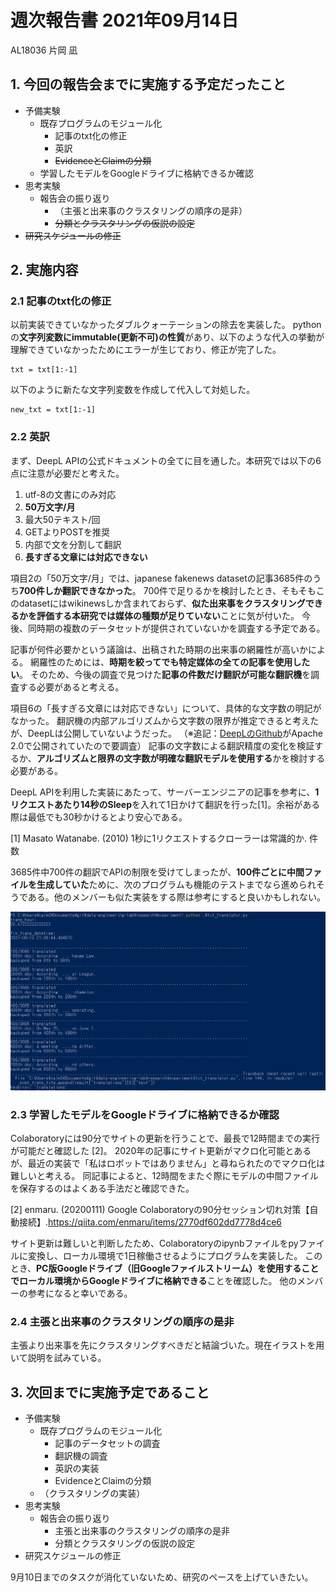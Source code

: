 <!-- tex script for md -->
<script type="text/javascript" async src="https://cdnjs.cloudflare.com/ajax/libs/mathjax/2.7.7/MathJax.js?config=TeX-MML-AM_CHTML">
</script>
<script type="text/x-mathjax-config">
 MathJax.Hub.Config({
 tex2jax: {
 inlineMath: [['$', '$'] ],
 displayMath: [ ['$$','$$'], ["\\[","\\]"] ]
 }
 });
</script>

# 週次報告書 2021年09月14日
AL18036 片岡 凪

## 1. 今回の報告会までに実施する予定だったこと
- 予備実験
    - 既存プログラムのモジュール化
        - 記事のtxt化の修正
        - 英訳
        - ~~EvidenceとClaimの分類~~
    - 学習したモデルをGoogleドライブに格納できるか確認
    <!-- - クラスタリングの実装 -->
- 思考実験
    - 報告会の振り返り
        - （主張と出来事のクラスタリングの順序の是非）
        - ~~分類とクラスタリングの仮説の設定~~
- ~~研究スケジュールの修正~~

## 2. 実施内容

### 2.1 記事のtxt化の修正
以前実装できていなかったダブルクォーテーションの除去を実装した。
pythonの**文字列変数にimmutable(更新不可)の性質**があり、以下のような代入の挙動が理解できていなかったためにエラーが生じており、修正が完了した。
```
txt = txt[1:-1]
```

以下のように新たな文字列変数を作成して代入して対処した。
```
new_txt = txt[1:-1]
```

### 2.2 英訳
まず、DeepL APIの公式ドキュメントの全てに目を通した。本研究では以下の6点に注意が必要だと考えた。
1. utf-8の文書にのみ対応
2. **50万文字/月**
3. 最大50テキスト/回
4. GETよりPOSTを推奨
5. 内部で文を分割して翻訳
6. **長すぎる文章には対応できない**

項目2の「50万文字/月」では、japanese fakenews datasetの記事3685件のうち**700件しか翻訳できなかった**。
700件で足りるかを検討したとき、そもそもこのdatasetにはwikinewsしか含まれておらず、**似た出来事をクラスタリングできるかを評価する本研究では媒体の種類が足りていない**ことに気が付いた。
今後、同時期の複数のデータセットが提供されていないかを調査する予定である。

記事が何件必要かという議論は、出稿された時期の出来事の網羅性が高いかによる。
網羅性のためには、**時期を絞ってでも特定媒体の全ての記事を使用したい**。
そのため、今後の調査で見つけた**記事の件数だけ翻訳が可能な翻訳機**を調査する必要があると考える。

項目6の「長すぎる文章には対応できない」について、具体的な文字数の明記がなかった。
翻訳機の内部アルゴリズムから文字数の限界が推定できると考えたが、DeepLは公開していないようだった。
（※追記：[DeepLのGithub](https://github.com/vsetka/deepl-translator/tree/master/src)がApache 2.0で公開されていたので要調査）
記事の文字数による翻訳精度の変化を検証するか、**アルゴリズムと限界の文字数が明確な翻訳モデルを使用する**かを検討する必要がある。

DeepL APIを利用した実装にあたって、サーバーエンジニアの記事を参考に、**1リクエストあたり14秒のSleep**を入れて1日かけて翻訳を行った[1]。余裕がある際は最低でも30秒かけるとより安心である。

[1] Masato Watanabe. (2010) 1秒に1リクエストするクローラーは常識的か.
件数

3685件中700件の翻訳でAPIの制限を受けてしまったが、**100件ごとに中間ファイルを生成していた**ために、次のプログラムも機能のテストまでなら進められそうである。他のメンバーも似た実装をする際は参考にすると良いかもしれない。

![](./img/translation-screenshot_20210914.png)

### 2.3 学習したモデルをGoogleドライブに格納できるか確認
Colaboratoryには90分でサイトの更新を行うことで、最長で12時間までの実行が可能だと確認した [2]。
2020年の記事にサイト更新がマクロ化可能とあるが、最近の実装で「私はロボットではありません」と尋ねられたのでマクロ化は難しいと考える。
同記事によると、12時間をまたぐ際にモデルの中間ファイルを保存するのはよくある手法だと確認できた。
<!-- 卒研１のTransformerでも中間ファイルらしきものを生成していたため、 -->

[2] enmaru. (20200111) Google Colaboratoryの90分セッション切れ対策【自動接続】.https://qiita.com/enmaru/items/2770df602dd7778d4ce6

サイト更新は難しいと判断したため、Colaboratoryのipynbファイルをpyファイルに変換し、ローカル環境で1日稼働させるようにプログラムを実装した。
このとき、**PC版Googleドライブ（旧Googleファイルストリーム）を使用することでローカル環境からGoogleドライブに格納できる**ことを確認した。
他のメンバーの参考になると幸いである。

### 2.4 主張と出来事のクラスタリングの順序の是非
主張より出来事を先にクラスタリングすべきだと結論づいた。現在イラストを用いて説明を試みている。

## 3. 次回までに実施予定であること
- 予備実験
    - 既存プログラムのモジュール化
        - 記事のデータセットの調査
        - 翻訳機の調査
        - 英訳の実装
        - EvidenceとClaimの分類
    - （クラスタリングの実装）
- 思考実験
    - 報告会の振り返り
        - 主張と出来事のクラスタリングの順序の是非
        - 分類とクラスタリングの仮説の設定
- 研究スケジュールの修正

9月10日までのタスクが消化ていないため、研究のペースを上げていきたい。
